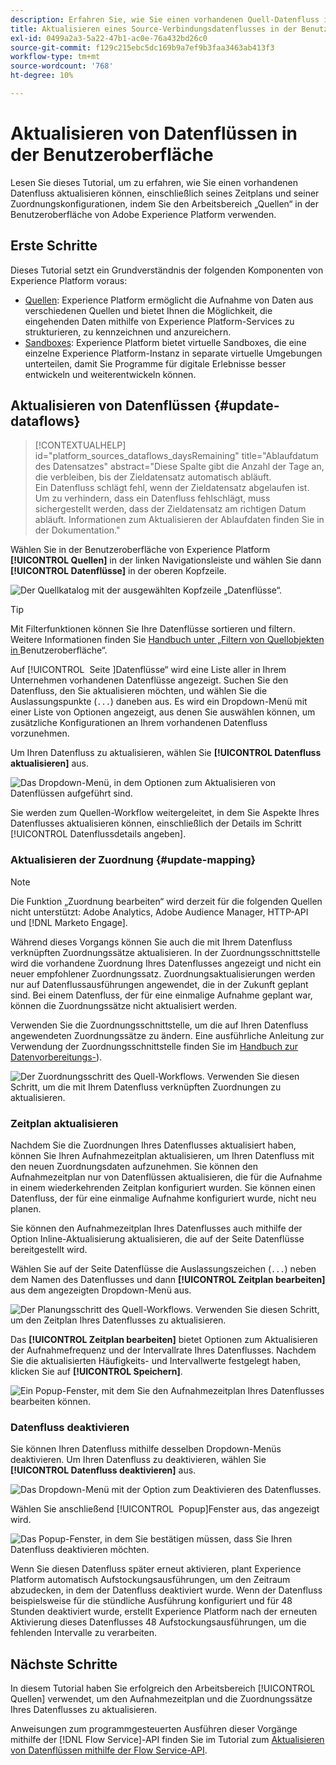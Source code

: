 ```yaml
---
description: Erfahren Sie, wie Sie einen vorhandenen Quell-Datenfluss in der Experience Platform-Benutzeroberfläche aktualisieren.
title: Aktualisieren eines Source-Verbindungsdatenflusses in der Benutzeroberfläche
exl-id: 0499a2a3-5a22-47b1-ac0e-76a432bd26c0
source-git-commit: f129c215ebc5dc169b9a7ef9b3faa3463ab413f3
workflow-type: tm+mt
source-wordcount: '768'
ht-degree: 10%

---
```


# Aktualisieren von Datenflüssen in der Benutzeroberfläche

Lesen Sie dieses Tutorial, um zu erfahren, wie Sie einen vorhandenen Datenfluss aktualisieren können, einschließlich seines Zeitplans und seiner Zuordnungskonfigurationen, indem Sie den Arbeitsbereich „Quellen“ in der Benutzeroberfläche von Adobe Experience Platform verwenden.

## Erste Schritte

Dieses Tutorial setzt ein Grundverständnis der folgenden Komponenten von Experience Platform voraus:

* [Quellen](../../home.md): Experience Platform ermöglicht die Aufnahme von Daten aus verschiedenen Quellen und bietet Ihnen die Möglichkeit, die eingehenden Daten mithilfe von Experience Platform-Services zu strukturieren, zu kennzeichnen und anzureichern.
* [Sandboxes](../../../sandboxes/home.md): Experience Platform bietet virtuelle Sandboxes, die eine einzelne Experience Platform-Instanz in separate virtuelle Umgebungen unterteilen, damit Sie Programme für digitale Erlebnisse besser entwickeln und weiterentwickeln können.

## Aktualisieren von Datenflüssen {#update-dataflows}

>[!CONTEXTUALHELP]
>id="platform_sources_dataflows_daysRemaining"
>title="Ablaufdatum des Datensatzes"
>abstract="Diese Spalte gibt die Anzahl der Tage an, die verbleiben, bis der Zieldatensatz automatisch abläuft.<br>Ein Datenfluss schlägt fehl, wenn der Zieldatensatz abgelaufen ist. Um zu verhindern, dass ein Datenfluss fehlschlägt, muss sichergestellt werden, dass der Zieldatensatz am richtigen Datum abläuft. Informationen zum Aktualisieren der Ablaufdaten finden Sie in der Dokumentation."

Wählen Sie in der Benutzeroberfläche von Experience Platform **[!UICONTROL Quellen]** in der linken Navigationsleiste und wählen Sie dann **[!UICONTROL Datenflüsse]** in der oberen Kopfzeile.

![Der Quellkatalog mit der ausgewählten Kopfzeile „Datenflüsse“.](../../images/tutorials/update-dataflows/catalog.png)

>[!TIP]
>
>Mit Filterfunktionen können Sie Ihre Datenflüsse sortieren und filtern. Weitere Informationen finden Sie [&#x200B; Handbuch unter „Filtern von Quellobjekten in &#x200B;](./filter.md) Benutzeroberfläche“.

Auf [!UICONTROL &#x200B; Seite &#x200B;]Datenflüsse“ wird eine Liste aller in Ihrem Unternehmen vorhandenen Datenflüsse angezeigt. Suchen Sie den Datenfluss, den Sie aktualisieren möchten, und wählen Sie die Auslassungspunkte (`...`) daneben aus. Es wird ein Dropdown-Menü mit einer Liste von Optionen angezeigt, aus denen Sie auswählen können, um zusätzliche Konfigurationen an Ihrem vorhandenen Datenfluss vorzunehmen.

Um Ihren Datenfluss zu aktualisieren, wählen Sie **[!UICONTROL Datenfluss aktualisieren]** aus.

![Das Dropdown-Menü, in dem Optionen zum Aktualisieren von Datenflüssen aufgeführt sind.](../../images/tutorials/update-dataflows/dropdown_update.png)

Sie werden zum Quellen-Workflow weitergeleitet, in dem Sie Aspekte Ihres Datenflusses aktualisieren können, einschließlich der Details im Schritt [!UICONTROL Datenflussdetails angeben].

### Aktualisieren der Zuordnung {#update-mapping}

>[!NOTE]
>
>Die Funktion „Zuordnung bearbeiten“ wird derzeit für die folgenden Quellen nicht unterstützt: Adobe Analytics, Adobe Audience Manager, HTTP-API und [!DNL Marketo Engage].

Während dieses Vorgangs können Sie auch die mit Ihrem Datenfluss verknüpften Zuordnungssätze aktualisieren.  In der Zuordnungsschnittstelle wird die vorhandene Zuordnung Ihres Datenflusses angezeigt und nicht ein neuer empfohlener Zuordnungssatz. Zuordnungsaktualisierungen werden nur auf Datenflussausführungen angewendet, die in der Zukunft geplant sind. Bei einem Datenfluss, der für eine einmalige Aufnahme geplant war, können die Zuordnungssätze nicht aktualisiert werden.

Verwenden Sie die Zuordnungsschnittstelle, um die auf Ihren Datenfluss angewendeten Zuordnungssätze zu ändern. Eine ausführliche Anleitung zur Verwendung der Zuordnungsschnittstelle finden Sie im [Handbuch zur Datenvorbereitungs-](../../../data-prep/ui/mapping.md)).

![Der Zuordnungsschritt des Quell-Workflows. Verwenden Sie diesen Schritt, um die mit Ihrem Datenfluss verknüpften Zuordnungen zu aktualisieren.](../../images/tutorials/update-dataflows/mapping.png)

### Zeitplan aktualisieren

Nachdem Sie die Zuordnungen Ihres Datenflusses aktualisiert haben, können Sie Ihren Aufnahmezeitplan aktualisieren, um Ihren Datenfluss mit den neuen Zuordnungsdaten aufzunehmen. Sie können den Aufnahmezeitplan nur von Datenflüssen aktualisieren, die für die Aufnahme in einem wiederkehrenden Zeitplan konfiguriert wurden. Sie können einen Datenfluss, der für eine einmalige Aufnahme konfiguriert wurde, nicht neu planen.

Sie können den Aufnahmezeitplan Ihres Datenflusses auch mithilfe der Option Inline-Aktualisierung aktualisieren, die auf der Seite Datenflüsse bereitgestellt wird.

Wählen Sie auf der Seite Datenflüsse die Auslassungszeichen (`...`) neben dem Namen des Datenflusses und dann **[!UICONTROL Zeitplan bearbeiten]** aus dem angezeigten Dropdown-Menü aus.

![Der Planungsschritt des Quell-Workflows. Verwenden Sie diesen Schritt, um den Zeitplan Ihres Datenflusses zu aktualisieren.](../../images/tutorials/update-dataflows/dropdown_edit.png)

Das **[!UICONTROL Zeitplan bearbeiten]** bietet Optionen zum Aktualisieren der Aufnahmefrequenz und der Intervallrate Ihres Datenflusses. Nachdem Sie die aktualisierten Häufigkeits- und Intervallwerte festgelegt haben, klicken Sie auf **[!UICONTROL Speichern]**.

![Ein Popup-Fenster, mit dem Sie den Aufnahmezeitplan Ihres Datenflusses bearbeiten können.](../../images/tutorials/update-dataflows/edit_schedule.png)

### Datenfluss deaktivieren

Sie können Ihren Datenfluss mithilfe desselben Dropdown-Menüs deaktivieren. Um Ihren Datenfluss zu deaktivieren, wählen Sie **[!UICONTROL Datenfluss deaktivieren]** aus.

![Das Dropdown-Menü mit der Option zum Deaktivieren des Datenflusses.](../../images/tutorials/update-dataflows/dropdown_disable.png)

Wählen Sie anschließend [!UICONTROL &#x200B; Popup]Fenster aus, das angezeigt wird.

![Das Popup-Fenster, in dem Sie bestätigen müssen, dass Sie Ihren Datenfluss deaktivieren möchten.](../../images/tutorials/update-dataflows/disable_dataflow.png)

Wenn Sie diesen Datenfluss später erneut aktivieren, plant Experience Platform automatisch Aufstockungsausführungen, um den Zeitraum abzudecken, in dem der Datenfluss deaktiviert wurde. Wenn der Datenfluss beispielsweise für die stündliche Ausführung konfiguriert und für 48 Stunden deaktiviert wurde, erstellt Experience Platform nach der erneuten Aktivierung dieses Datenflusses 48 Aufstockungsausführungen, um die fehlenden Intervalle zu verarbeiten.

## Nächste Schritte

In diesem Tutorial haben Sie erfolgreich den Arbeitsbereich [!UICONTROL Quellen] verwendet, um den Aufnahmezeitplan und die Zuordnungssätze Ihres Datenflusses zu aktualisieren.

Anweisungen zum programmgesteuerten Ausführen dieser Vorgänge mithilfe der [!DNL Flow Service]-API finden Sie im Tutorial zum [Aktualisieren von Datenflüssen mithilfe der Flow Service-API](../../tutorials/api/update-dataflows.md).
